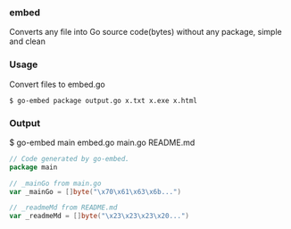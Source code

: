 ### embed

Converts any file into Go source code(bytes) without any package, simple and clean


### Usage

Convert files to embed.go

    $ go-embed package output.go x.txt x.exe x.html

### Output

$ go-embed main embed.go main.go README.md

```go
// Code generated by go-embed.
package main

// _mainGo from main.go
var _mainGo = []byte("\x70\x61\x63\x6b...")

// _readmeMd from README.md
var _readmeMd = []byte("\x23\x23\x23\x20...")
```